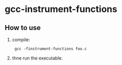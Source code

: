 gcc-instrument-functions
========================

How to use
----------

1. compile:

        gcc -finstrument-functions foo.c

2. thne run the executable.

